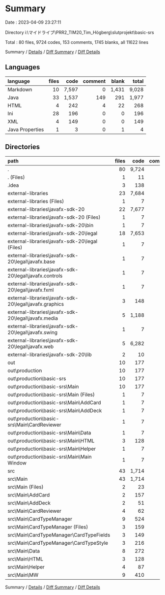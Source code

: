 # Summary

Date : 2023-04-09 23:27:11

Directory i:\\マイドライブ\\PRR2_TIM20_Tim_Högberg\\slutprojekt\\basic-srs

Total : 80 files,  9724 codes, 153 comments, 1745 blanks, all 11622 lines

Summary / [Details](details.md) / [Diff Summary](diff.md) / [Diff Details](diff-details.md)

## Languages
| language | files | code | comment | blank | total |
| :--- | ---: | ---: | ---: | ---: | ---: |
| Markdown | 10 | 7,597 | 0 | 1,431 | 9,028 |
| Java | 33 | 1,537 | 149 | 291 | 1,977 |
| HTML | 4 | 242 | 4 | 22 | 268 |
| Ini | 28 | 196 | 0 | 0 | 196 |
| XML | 4 | 149 | 0 | 0 | 149 |
| Java Properties | 1 | 3 | 0 | 1 | 4 |

## Directories
| path | files | code | comment | blank | total |
| :--- | ---: | ---: | ---: | ---: | ---: |
| . | 80 | 9,724 | 153 | 1,745 | 11,622 |
| . (Files) | 1 | 11 | 0 | 0 | 11 |
| .idea | 3 | 138 | 0 | 0 | 138 |
| external-libraries | 23 | 7,684 | 0 | 1,432 | 9,116 |
| external-libraries (Files) | 1 | 7 | 0 | 0 | 7 |
| external-libraries\\javafx-sdk-20 | 22 | 7,677 | 0 | 1,432 | 9,109 |
| external-libraries\\javafx-sdk-20 (Files) | 1 | 7 | 0 | 0 | 7 |
| external-libraries\\javafx-sdk-20\\bin | 1 | 7 | 0 | 0 | 7 |
| external-libraries\\javafx-sdk-20\\legal | 18 | 7,653 | 0 | 1,431 | 9,084 |
| external-libraries\\javafx-sdk-20\\legal (Files) | 1 | 7 | 0 | 0 | 7 |
| external-libraries\\javafx-sdk-20\\legal\\javafx.base | 1 | 7 | 0 | 0 | 7 |
| external-libraries\\javafx-sdk-20\\legal\\javafx.controls | 1 | 7 | 0 | 0 | 7 |
| external-libraries\\javafx-sdk-20\\legal\\javafx.fxml | 1 | 7 | 0 | 0 | 7 |
| external-libraries\\javafx-sdk-20\\legal\\javafx.graphics | 3 | 148 | 0 | 46 | 194 |
| external-libraries\\javafx-sdk-20\\legal\\javafx.media | 5 | 1,188 | 0 | 242 | 1,430 |
| external-libraries\\javafx-sdk-20\\legal\\javafx.swing | 1 | 7 | 0 | 0 | 7 |
| external-libraries\\javafx-sdk-20\\legal\\javafx.web | 5 | 6,282 | 0 | 1,143 | 7,425 |
| external-libraries\\javafx-sdk-20\\lib | 2 | 10 | 0 | 1 | 11 |
| out | 10 | 177 | 2 | 11 | 190 |
| out\\production | 10 | 177 | 2 | 11 | 190 |
| out\\production\\basic-srs | 10 | 177 | 2 | 11 | 190 |
| out\\production\\basic-srs\\Main | 10 | 177 | 2 | 11 | 190 |
| out\\production\\basic-srs\\Main (Files) | 1 | 7 | 0 | 0 | 7 |
| out\\production\\basic-srs\\Main\\AddCard | 1 | 7 | 0 | 0 | 7 |
| out\\production\\basic-srs\\Main\\AddDeck | 1 | 7 | 0 | 0 | 7 |
| out\\production\\basic-srs\\Main\\CardReviewer | 1 | 7 | 0 | 0 | 7 |
| out\\production\\basic-srs\\Main\\Data | 1 | 7 | 0 | 0 | 7 |
| out\\production\\basic-srs\\Main\\HTML | 3 | 128 | 2 | 11 | 141 |
| out\\production\\basic-srs\\Main\\Helper | 1 | 7 | 0 | 0 | 7 |
| out\\production\\basic-srs\\Main\\Main Window | 1 | 7 | 0 | 0 | 7 |
| src | 43 | 1,714 | 151 | 302 | 2,167 |
| src\\Main | 43 | 1,714 | 151 | 302 | 2,167 |
| src\\Main (Files) | 2 | 23 | 15 | 11 | 49 |
| src\\Main\\AddCard | 2 | 157 | 9 | 22 | 188 |
| src\\Main\\AddDeck | 2 | 51 | 2 | 13 | 66 |
| src\\Main\\CardReviewer | 4 | 62 | 1 | 19 | 82 |
| src\\Main\\CardTypeManager | 9 | 524 | 23 | 69 | 616 |
| src\\Main\\CardTypeManager (Files) | 3 | 159 | 5 | 24 | 188 |
| src\\Main\\CardTypeManager\\CardTypeFields | 3 | 149 | 8 | 18 | 175 |
| src\\Main\\CardTypeManager\\CardTypeStyle | 3 | 216 | 10 | 27 | 253 |
| src\\Main\\Data | 8 | 272 | 33 | 63 | 368 |
| src\\Main\\HTML | 3 | 128 | 2 | 11 | 141 |
| src\\Main\\Helper | 4 | 87 | 9 | 17 | 113 |
| src\\Main\\MW | 9 | 410 | 57 | 77 | 544 |

Summary / [Details](details.md) / [Diff Summary](diff.md) / [Diff Details](diff-details.md)